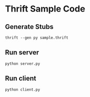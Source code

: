 # Thrift Sample Code

## Generate Stubs

  `thrift --gen py sample.thrift`

## Run server

  `python server.py`

## Run client

  `python client.py`
